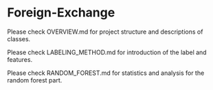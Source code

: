 # Foreign-Exchange

Please check OVERVIEW.md for project structure and descriptions of classes.

Please check LABELING_METHOD.md for introduction of the label and features.

Please check RANDOM_FOREST.md for statistics and analysis for the random forest part.
